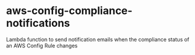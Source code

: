 # aws-config-compliance-notifications
Lambda function to send notification emails when the compliance status of an AWS Config Rule changes
